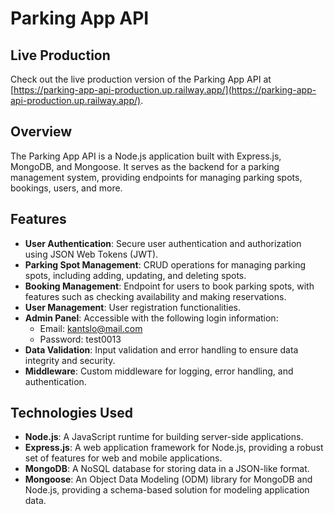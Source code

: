 # Parking App API

## Live Production
Check out the live production version of the Parking App API at [https://parking-app-api-production.up.railway.app/](https://parking-app-api-production.up.railway.app/).

## Overview
The Parking App API is a Node.js application built with Express.js, MongoDB, and Mongoose. It serves as the backend for a parking management system, providing endpoints for managing parking spots, bookings, users, and more.

## Features
- **User Authentication**: Secure user authentication and authorization using JSON Web Tokens (JWT).
- **Parking Spot Management**: CRUD operations for managing parking spots, including adding, updating, and deleting spots.
- **Booking Management**: Endpoint for users to book parking spots, with features such as checking availability and making reservations.
- **User Management**: User registration functionalities.
- **Admin Panel**: Accessible with the following login information:
  - Email: kantslo@mail.com
  - Password: test0013
- **Data Validation**: Input validation and error handling to ensure data integrity and security.
- **Middleware**: Custom middleware for logging, error handling, and authentication.

## Technologies Used
- **Node.js**: A JavaScript runtime for building server-side applications.
- **Express.js**: A web application framework for Node.js, providing a robust set of features for web and mobile applications.
- **MongoDB**: A NoSQL database for storing data in a JSON-like format.
- **Mongoose**: An Object Data Modeling (ODM) library for MongoDB and Node.js, providing a schema-based solution for modeling application data.
